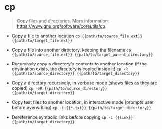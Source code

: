 # cp
> Copy files and directories.
> More information: <https://www.gnu.org/software/coreutils/cp>.

- Copy a file to another location
`cp {{path/to/source_file.ext}} {{path/to/target_file.ext}}`

- Copy a file into another directory, keeping the filename
`cp {{path/to/source_file.ext}} {{path/to/target_parent_directory}}`

- Recursively copy a directory's contents to another location (if the destination exists, the directory is copied inside it)
`cp -R {{path/to/source_directory}} {{path/to/target_directory}}`

- Copy a directory recursively, in verbose mode (shows files as they are copied)
`cp -vR {{path/to/source_directory}} {{path/to/target_directory}}`

- Copy text files to another location, in interactive mode (prompts user before overwriting)
`cp -i {{*.txt}} {{path/to/target_directory}}`

- Dereference symbolic links before copying
`cp -L {{link}} {{path/to/target_directory}}`

